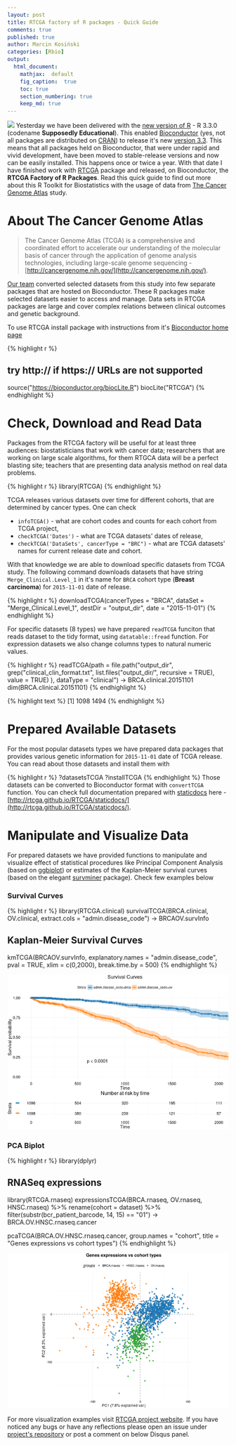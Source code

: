 ```yaml
---
layout: post
title: RTCGA factory of R packages - Quick Guide
comments: true
published: true
author: Marcin Kosiński
categories: [Rbio]
output:
  html_document:
    mathjax:  default
    fig_caption:  true
    toc: true
    section_numbering: true
    keep_md: true
---
```



<img src="https://raw.githubusercontent.com/RTCGA/RTCGA/master/RTCGA_workflow_ver3.png" class="fit image"> Yesterday we have been delivered with the [new version of R](http://www.r-bloggers.com/r-3-3-0-is-released/) - R 3.3.0 (codename **Supposedly Educational**). This enabled [Bioconductor](http://bioconductor.org/) (yes, not all packages are distributed on [CRAN](https://cran.r-project.org/)) to release it's new [version 3.3](https://www.bioconductor.org/developers/release-schedule/). This means that all packages held on Bioconductor, that were under rapid and vivid development, have been moved to stable-release versions and now can be easily installed. This happens once or twice a year. With that date I have finished work with [RTCGA](http://rtcga.github.io/RTCGA/) package and released, on Bioconductor, the **RTCGA Factory of R Packages**. Read this quick guide to find out more about this R Toolkit for Biostatistics with the usage of data from [The Cancer Genome Atlas](http://cancergenome.nih.gov/) study.

# About The Cancer Genome Atlas

> The Cancer Genome Atlas (TCGA) is a comprehensive and coordinated effort to accelerate our understanding of the molecular basis of cancer through the application of genome analysis technologies, including large-scale genome sequencing - [http://cancergenome.nih.gov/](http://cancergenome.nih.gov/). 

[Our team](https://github.com/orgs/RTCGA/people) converted selected datasets from this study into few separate packages that are hosted on Bioconductor. These R packages make selected datasets easier to access and manage. Data sets in RTCGA packages are large and cover complex relations between clinical outcomes and genetic background.

To use RTCGA install package with instructions from it's [Bioconductor home page](https://www.bioconductor.org/packages/RTCGA/)


{% highlight r %}
## try http:// if https:// URLs are not supported
source("https://bioconductor.org/biocLite.R")
biocLite("RTCGA")
{% endhighlight %}

# Check, Download and Read Data

Packages from the RTCGA factory  will be useful for at least three audiences: biostatisticians that work with cancer data; researchers that are working on large scale algorithms, for them RTGCA data will be a perfect blasting site; teachers that are presenting data analysis method on real data problems. 


{% highlight r %}
library(RTCGA)
{% endhighlight %}


TCGA releases various datasets over time for different cohorts, that are determined by cancer types. One can check

- `infoTCGA()` - what are cohort codes and counts for each cohort from TCGA project,
- `checkTCGA('Dates')` - what are TCGA datasets' dates of release,
- `checkTCGA('DataSets', cancerType = "BRC")` - what are TCGA datasets' names for current release date and cohort.

With that knowledge we are able to download specific datasets from TCGA study. The following command downloads datasets that have string `Merge_Clinical.Level_1` in it's name for `BRCA` cohort type (**Breast carcinoma**) for `2015-11-01` date of release.


{% highlight r %}
downloadTCGA(cancerTypes = "BRCA",
             dataSet = "Merge_Clinical.Level_1",
             destDir = "output_dir",
             date = "2015-11-01")
{% endhighlight %}

For specific datasets (8 types) we have prepared `readTCGA` funciton that reads dataset to the tidy format, using `datatable::fread` function. For expression datasets we also change columns types to natural numeric values.


{% highlight r %}
readTCGA(path = file.path("output_dir",
                          grep("clinical_clin_format.txt",
                               list.files("output_dir/",
                                          recursive = TRUE),
                               value = TRUE)
                          ),
         dataType = "clinical") -> BRCA.clinical.20151101
dim(BRCA.clinical.20151101)
{% endhighlight %}



{% highlight text %}
[1] 1098 1494
{% endhighlight %}

# Prepared Available Datasets

For the most popular datasets types we have prepared data packages that provides various genetic information for `2015-11-01` date of TCGA release. You can read about those datasets and install them with

{% highlight r %}
?datasetsTCGA
?installTCGA
{% endhighlight %}
Those datasets can be converted to Bioconductor format with `convertTCGA` function. You can check full documentation prepared with [staticdocs](https://github.com/hadley/staticdocs) here - [http://rtcga.github.io/RTCGA/staticdocs/](http://rtcga.github.io/RTCGA/staticdocs/).

# Manipulate and Visualize Data

For prepared datasets we have provided functions to manipulate and visualize effect of statistical procedures like Principal Component Analysis (based on [ggbiplot](https://github.com/vqv/ggbiplot)) or estimates of the Kaplan-Meier survival curves (based on the elegant [survminer](http://www.sthda.com/english/rpkgs/survminer/) package). Check few examples below

### Survival Curves


{% highlight r %}
library(RTCGA.clinical)
survivalTCGA(BRCA.clinical,
             OV.clinical,
             extract.cols = "admin.disease_code") -> BRCAOV.survInfo
## Kaplan-Meier Survival Curves
kmTCGA(BRCAOV.survInfo,
       explanatory.names = "admin.disease_code",
       pval = TRUE,
       xlim = c(0,2000),
       break.time.by = 500)
{% endhighlight %}

![plot of chunk unnamed-chunk-7](figure/source/2016-05-04-RTCGA-Quick-Guide/unnamed-chunk-7-1.png)

### PCA Biplot


{% highlight r %}
library(dplyr)
## RNASeq expressions
library(RTCGA.rnaseq)
expressionsTCGA(BRCA.rnaseq, OV.rnaseq, HNSC.rnaseq) %>%
   rename(cohort = dataset) %>%  
   filter(substr(bcr_patient_barcode, 14, 15) == "01") -> 
   BRCA.OV.HNSC.rnaseq.cancer

pcaTCGA(BRCA.OV.HNSC.rnaseq.cancer,
        group.names = "cohort",
        title = "Genes expressions vs cohort types")
{% endhighlight %}

![plot of chunk unnamed-chunk-8](/figure/source/2016-05-04-RTCGA-Quick-Guide/unnamed-chunk-8-1.png)

For more visualization examples visit [RTCGA project website](http://rtcga.github.io/RTCGA/Visualizations.html). If you have noticed any bugs or have any reflections please open an issue under [project's repository](https://github.com/RTCGA/RTCGA/issues/new) or post a comment on below Disqus panel. 
